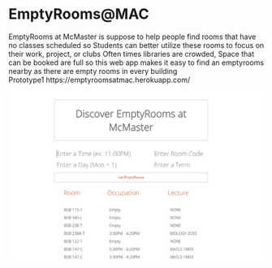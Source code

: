 
<h1>EmptyRooms@MAC</h1>
EmptyRooms at McMaster is suppose to help people find rooms that have no classes scheduled
so Students can better utilize these rooms to focus on their work, project, or clubs
Often times libraries are crowded, Space that can be booked are full so this web app makes it
easy to find an emptyrooms nearby as there are empty rooms in every building 
<br>
Prototype1
https://emptyroomsatmac.herokuapp.com/
<br>

![Alt text](demo.JPG)
